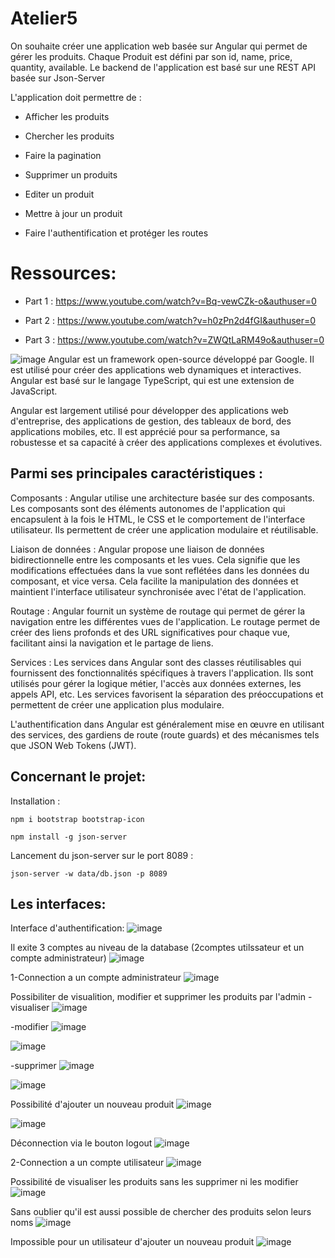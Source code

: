 # Atelier5
On souhaite créer une application web basée sur Angular qui permet de gérer les produits. Chaque Produit est défini par son id, name, price, quantity, available. Le backend de l'application est basé sur une REST API basée sur Json-Server

L'application doit permettre de :
- Afficher les produits

- Chercher les produits

- Faire la pagination

- Supprimer un produits
  
- Editer un produit

- Mettre à jour un produit

- Faire l'authentification et protéger les routes

# Ressources:
 - Part 1 : https://www.youtube.com/watch?v=Bq-vewCZk-o&authuser=0

 - Part 2 : https://www.youtube.com/watch?v=h0zPn2d4fGI&authuser=0

 - Part 3 : https://www.youtube.com/watch?v=ZWQtLaRM49o&authuser=0


![image](https://github.com/Moujoudrana/Atelier6_JEE/assets/93864104/8af91fb5-d44f-41ab-ae73-166a3444166e)
Angular est un framework open-source développé par Google. Il est utilisé pour créer des applications web dynamiques et interactives. Angular est basé sur le langage TypeScript, qui est une extension de JavaScript.

Angular est largement utilisé pour développer des applications web d'entreprise, des applications de gestion, des tableaux de bord, des applications mobiles, etc. Il est apprécié pour sa performance, sa robustesse et sa capacité à créer des applications complexes et évolutives.

Parmi ses principales caractéristiques :
-
Composants : Angular utilise une architecture basée sur des composants. Les composants sont des éléments autonomes de l'application qui encapsulent à la fois le HTML, le CSS et le comportement de l'interface utilisateur. Ils permettent de créer une application modulaire et réutilisable.

Liaison de données : Angular propose une liaison de données bidirectionnelle entre les composants et les vues. Cela signifie que les modifications effectuées dans la vue sont reflétées dans les données du composant, et vice versa. Cela facilite la manipulation des données et maintient l'interface utilisateur synchronisée avec l'état de l'application.

Routage : Angular fournit un système de routage qui permet de gérer la navigation entre les différentes vues de l'application. Le routage permet de créer des liens profonds et des URL significatives pour chaque vue, facilitant ainsi la navigation et le partage de liens.

Services : Les services dans Angular sont des classes réutilisables qui fournissent des fonctionnalités spécifiques à travers l'application. Ils sont utilisés pour gérer la logique métier, l'accès aux données externes, les appels API, etc. Les services favorisent la séparation des préoccupations et permettent de créer une application plus modulaire.

L'authentification dans Angular est généralement mise en œuvre en utilisant des services, des gardiens de route (route guards) et des mécanismes tels que JSON Web Tokens (JWT).

Concernant le projet:
-
Installation :

    npm i bootstrap bootstrap-icon
    
    npm install -g json-server
    
Lancement du json-server sur le port 8089 :

    json-server -w data/db.json -p 8089

Les interfaces:
-
Interface d'authentification:
![image](https://github.com/Moujoudrana/Atelier5_5JEE/assets/93864104/00440445-1b06-41e9-a990-8cac7d70f6d7)

Il exite 3 comptes au niveau de la database (2comptes utilssateur et un compte administrateur)
![image](https://github.com/Moujoudrana/Atelier5_5JEE/assets/93864104/6ec9758e-5aa9-4eed-bf7c-0183b512122b)

1-Connection a un compte administrateur
![image](https://github.com/Moujoudrana/Atelier5_5JEE/assets/93864104/f7be8762-d7b6-4a93-8b20-ac5e81f069c9)

Possibiliter de visualition, modifier et supprimer les produits par l'admin
-visualiser
![image](https://github.com/Moujoudrana/Atelier5_5JEE/assets/93864104/7daa9525-229a-4816-8df5-0cd420d44c12)

-modifier
![image](https://github.com/Moujoudrana/Atelier5_5JEE/assets/93864104/d321545f-c670-44f1-9065-49648e7a57d3)

![image](https://github.com/Moujoudrana/Atelier5_5JEE/assets/93864104/ec35cffb-5d6e-4211-b24c-92bdad3ba044)

-supprimer
![image](https://github.com/Moujoudrana/Atelier5_5JEE/assets/93864104/df164003-934f-491f-8bbb-6e119a1b1e11)

![image](https://github.com/Moujoudrana/Atelier5_5JEE/assets/93864104/ae47fcf8-5928-494a-94b7-602e96b6d9a7)

Possibilité d'ajouter un nouveau produit
![image](https://github.com/Moujoudrana/Atelier5_5JEE/assets/93864104/d40569b4-1e40-4385-8e62-1e1e8f73a466)

![image](https://github.com/Moujoudrana/Atelier5_5JEE/assets/93864104/a206aaca-6d41-481e-bf6d-899e60de6ba0)

Déconnection via le bouton logout
![image](https://github.com/Moujoudrana/Atelier5_5JEE/assets/93864104/fe40589d-84f5-4260-bd1a-694347f0bfeb)

2-Connection a un compte utilisateur
![image](https://github.com/Moujoudrana/Atelier5_5JEE/assets/93864104/e862ee3e-3ead-4d81-8335-264747a3d604)

Possibilité de visualiser les produits sans les supprimer ni les modifier
![image](https://github.com/Moujoudrana/Atelier5_5JEE/assets/93864104/a31fad10-a05b-4be4-8df8-4f8f6ac7dbd7)

Sans oublier qu'il est aussi possible de chercher des produits selon leurs noms
![image](https://github.com/Moujoudrana/Atelier5_5JEE/assets/93864104/ff8e6d11-c81e-44fa-ade0-7738de609e1b)

Impossible pour un utilisateur d'ajouter un nouveau produit 
![image](https://github.com/Moujoudrana/Atelier5_5JEE/assets/93864104/e04b913d-f633-4e39-8c30-c5f68a2e3950)











